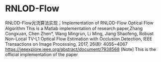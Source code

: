 # RNLOD-Flow
RNLOD-Flow光流算法实现；Implementation of RNLOD-Flow Optical Flow Algorithm
This is a Matlab implementation of research paper,Zhang Congxuan, Chen Zhen*, Wang Mingrun, Li Ming, Jiang Shaofeng, Robust Non-Local
TV-L1 Optical Flow Estimation with Occlusion Detection, IEEE Transactions on Image
Processing, 2017, 26(8): 4055~4067
https://ieeexplore.ieee.org/abstract/document/7938568
[Note] This is  the official implementation of the paper
